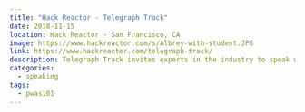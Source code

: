 ```yaml
---
title: "Hack Reactor - Telegraph Track"
date: 2018-11-15
location: Hack Reactor - San Francisco, CA
image: https://www.hackreactor.com/s/Albrey-with-student.JPG
link: https://www.hackreactor.com/telegraph-track/
description: Telegraph Track invites experts in the industry to speak with our students from underrepresented backgrounds. In the past, we've had software engineers, managers, and recruiters come speak.
categories:
  - speaking
tags:
  - pwas101
---
```

